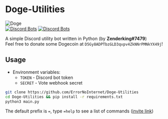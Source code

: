 # Doge-Utilities
![Doge](https://images-ext-1.discordapp.net/external/rarDliGfkaTHLvL8XKYESCSj4Tw8-h55fOz9dO24nYs/%3Fsize%3D512/https/cdn.discordapp.com/avatars/854965721805226005/a8c3e7d9ae4dd3b69524e2476f8c7032.webp?width=250&height=250)\
[![Discord Bots](https://top.gg/api/widget/status/854965721805226005.svg?noavatar=true)](https://top.gg/bot/854965721805226005)
[![Discord Bots](https://top.gg/api/widget/upvotes/854965721805226005.svg?noavatar=true)](https://top.gg/bot/854965721805226005)

A simple Discord utility bot written in Python (by **Zenderking#7479**)\
Feel free to donate some Dogecoin at `D5Gy8ADPTbzGLD3qvpv4ZkNNrPMNkYX49j`!

## Usage
- Environment variables:
  - `TOKEN` - Discord bot token
  - `SECRET` - Vote webhook secret

```sh
git clone https://github.com/ErrorNoInternet/Doge-Utilities
cd Doge-Utilities && pip install -r requirements.txt
python3 main.py
```
The default prefix is `=`, type `=help` to see a list of commands ([invite link](https://discord.com/oauth2/authorize?client_id=854965721805226005&permissions=8&&scope=bot))
